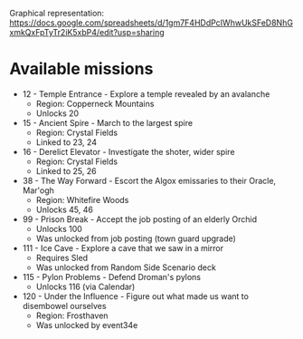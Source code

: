 Graphical representation: https://docs.google.com/spreadsheets/d/1gm7F4HDdPcIWhwUkSFeD8NhGxmkQxFpTyTr2iK5xbP4/edit?usp=sharing

# Available missions

- 12 - Temple Entrance - Explore a temple revealed by an avalanche
  - Region: Copperneck Mountains
  - Unlocks 20
- 15 - Ancient Spire - March to the largest spire
  - Region: Crystal Fields
  - Linked to 23, 24
- 16 - Derelict Elevator - Investigate the shoter, wider spire
  - Region: Crystal Fields
  - Linked to 25, 26
- 38 - The Way Forward - Escort the Algox emissaries to their Oracle, Mar'ogh
  - Region: Whitefire Woods
  - Unlocks 45, 46
- 99 - Prison Break - Accept the job posting of an elderly Orchid
  - Unlocks 100
  - Was unlocked from job posting (town guard upgrade)
- 111 - Ice Cave - Explore a cave that we saw in a mirror
  - Requires Sled
  - Was unlocked from Random Side Scenario deck
- 115 - Pylon Problems - Defend Droman's pylons
  - Unlocks 116 (via Calendar)
- 120 - Under the Influence - Figure out what made us want to disembowel ourselves
  - Region: Frosthaven
  - Was unlocked by event34e
